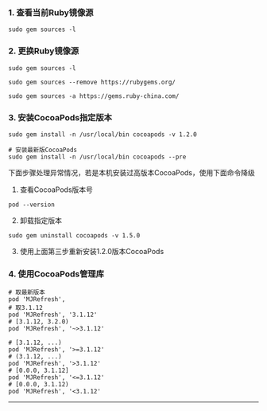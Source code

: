 ### 1. 查看当前Ruby镜像源

`sudo gem sources -l`

### 2. 更换Ruby镜像源

`sudo gem sources -l`

`sudo gem sources --remove https://rubygems.org/`

`sudo gem sources -a https://gems.ruby-china.com/`

### 3. 安装CocoaPods指定版本

`sudo gem install -n /usr/local/bin cocoapods -v 1.2.0`

```
# 安装最新版CocoaPods
sudo gem install -n /usr/local/bin cocoapods --pre
```

下面步骤处理异常情况，若是本机安装过高版本CocoaPods，使用下面命令降级

1. 查看CocoaPods版本号

`pod --version`

2. 卸载指定版本

`sudo gem uninstall cocoapods -v 1.5.0`

3. 使用上面第三步重新安装1.2.0版本CocoaPods

### 4. 使用CocoaPods管理库

```
# 取最新版本
pod 'MJRefresh',
# 取3.1.12
pod 'MJRefresh', '3.1.12'
# [3.1.12, 3.2.0)
pod 'MJRefresh', '~>3.1.12'

# [3.1.12, ...)
pod 'MJRefresh', '>=3.1.12'
# (3.1.12, ...)
pod 'MJRefresh', '>3.1.12'
# [0.0.0, 3.1.12]
pod 'MJRefresh', '<=3.1.12'
# [0.0.0, 3.1.12)
pod 'MJRefresh', '<3.1.12'
```

---

